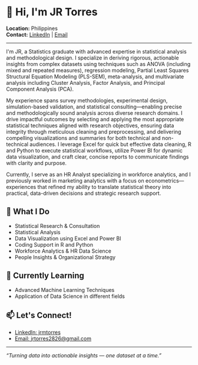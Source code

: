 # 👋 Hi, I'm JR Torres

**Location:** Philippines  
**Contact:** [LinkedIn](https://www.linkedin.com/in/jrmtorres) | [Email](mailto:jrtorres2826@gmail.com)

---

I'm JR, a Statistics graduate with advanced expertise in statistical analysis and methodological design. I specialize in deriving rigorous, actionable insights from complex datasets using techniques such as ANOVA (including mixed and repeated measures), regression modeling, Partial Least Squares Structural Equation Modeling (PLS-SEM), meta-analysis, and multivariate analysis including Cluster Analysis, Factor Analysis, and Principal Component Analysis (PCA).

My experience spans survey methodologies, experimental design, simulation-based validation, and statistical consulting—enabling precise and methodologically sound analysis across diverse research domains. I drive impactful outcomes by selecting and applying the most appropriate statistical techniques aligned with research objectives, ensuring data integrity through meticulous cleaning and preprocessing, and delivering compelling visualizations and summaries for both technical and non-technical audiences. I leverage Excel for quick but effective data cleaning, R and Python to execute statistical workflows, utilize Power BI for dynamic data visualization, and craft clear, concise reports to communicate findings with clarity and purpose.

Currently, I serve as an HR Analyst specializing in workforce analytics, and I previously worked in marketing analytics with a focus on econometrics—experiences that refined my ability to translate statistical theory into practical, data-driven decisions and strategic research support.

## 🔎 What I Do
- Statistical Research & Consultation
- Statistical Analysis
- Data Visualization using Excel and Power BI
- Coding Support in R and Python
- Workforce Analytics & HR Data Science
- People Insights & Organizational Strategy

## 🌱 Currently Learning
- Advanced Machine Learning Techniques
- Application of Data Science in different fields

## 📫 Let's Connect!
- [LinkedIn: jrmtorres](https://www.linkedin.com/in/jrmtorres)
- [Email: jrtorres2826@gmail.com](mailto:jrtorres2826@gmail.com)

---

_“Turning data into actionable insights — one dataset at a time.”_
